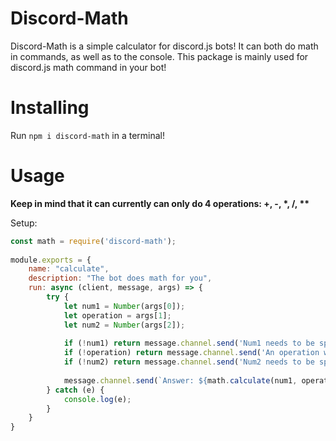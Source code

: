 Discord-Math
===

Discord-Math is a simple calculator for discord.js bots! It can both do math in commands, as well as to the console. This package is mainly used for discord.js math command in your bot! 

Installing
===
Run `npm i discord-math` in a terminal!

Usage
===
__Keep in mind that it can currently can only do 4 operations: +, -, *, /, **__

Setup:
```js
const math = require('discord-math');
 
module.exports = {
    name: "calculate",
    description: "The bot does math for you",
    run: async (client, message, args) => {
        try {
            let num1 = Number(args[0]);
            let operation = args[1];
            let num2 = Number(args[2]);
            
            if (!num1) return message.channel.send('Num1 needs to be specified!');
            if (!operation) return message.channel.send('An operation was not specified!');
            if (!num2) return message.channel.send('Num2 needs to be specified!');
 
            message.channel.send(`Answer: ${math.calculate(num1, operation, num2)}`);
        } catch (e) {
            console.log(e);
        }
    }
}
```
